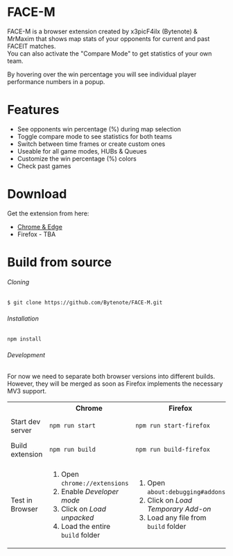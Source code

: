 # FACE-M

FACE-M is a browser extension created by x3picF4ilx (Bytenote) & MrMaxim that shows map stats of your opponents for current and past FACEIT matches.  
You can also activate the "Compare Mode" to get statistics of your own team.

By hovering over the win percentage you will see individual player performance numbers in a popup.

# Features

-   See opponents win percentage (%) during map selection
-   Toggle compare mode to see statistics for both teams
-   Switch between time frames or create custom ones
-   Useable for all game modes, HUBs & Queues
-   Customize the win percentage (%) colors
-   Check past games

# Download

Get the extension from here:

-   [Chrome & Edge](https://chrome.google.com/webstore/detail/face-m/kodlabmmaalpolkfolgpahbjehalecki)
-   Firefox - TBA

# Build from source

###### Cloning

```bash
$ git clone https://github.com/Bytenote/FACE-M.git
```

###### Installation

```bash
npm install
```

###### Development

For now we need to separate both browser versions into different builds.  
However, they will be merged as soon as Firefox implements the necessary MV3 support.

<table cellpadding="200">
<tr>
<th>
</th>
<th>
Chrome
</th>
<th>
Firefox
</th>
</tr>

<tr>
<td>
Start dev server
</td>
<td>

```bash
npm run start
```

</td>
<td>

```bash
npm run start-firefox
```

</td>
</tr>

<tr>
<td>
Build extension
</td>
<td>

```bash
npm run build
```

</td>
<td>

```bash
npm run build-firefox
```

</td>
</tr>

<tr>
<td width="20%">
Test in Browser
</td>
<td width="40%">
<ol>
<li>Open <code>chrome://extensions</code></li>
<li>Enable <i>Developer mode</i></li>
<li>Click on <i>Load unpacked</i></li>
<li>Load the entire <code>build</code> folder</li>
</ol>
</td>
<td width="40%">
<ol>
<li>Open <code>about:debugging#addons</code></li>
<li>Click on <i>Load Temporary Add-on</i></li>
<li>
Load any file from <code>build</code> folder&nbsp;&nbsp;
</li>
</ol>
</td>
</tr>

</table>
